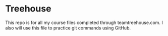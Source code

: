 # Treehouse

This repo is for all my course files completed through teamtreehouse.com.
I also will use this file to practice git commands using GitHub.
